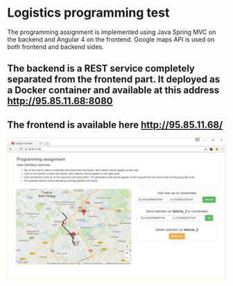 # Logistics programming test

The programming assignment is implemented using Java Spring MVC on the backend and Angular 4 on the frontend. Google maps API is used on both frontend and backend sides.

## The backend is a REST service completely separated from the frontend part. It deployed as a Docker container and available at this address http://95.85.11.68:8080 

## The frontend is available here http://95.85.11.68/ 

![Logistics Frontend](/screenshots/1.jpg)